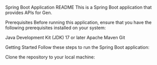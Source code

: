 Spring Boot Application README
This is a Spring Boot application that provides APIs for Gen.

Prerequisites
Before running this application, ensure that you have the following prerequisites installed on your system:

Java Development Kit (JDK) 17 or later
Apache Maven
Git

Getting Started
Follow these steps to run the Spring Boot application:

Clone the repository to your local machine: